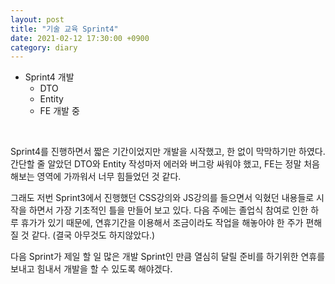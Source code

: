 ```yaml
---
layout: post
title: "기술 교육 Sprint4"
date: 2021-02-12 17:30:00 +0900
category: diary
---
```


- Sprint4 개발
  - DTO
  - Entity
  - FE 개발 중

<br/>

Sprint4를 진행하면서 짧은 기간이었지만 개발을 시작했고, 한 없이 막막하기만 하였다. 간단할 줄 알았던 DTO와 Entity 작성마저 에러와 버그랑 싸워야 했고, FE는 정말 처음해보는 영역에 가까워서 너무 힘들었던 것 같다.

그래도 저번 Sprint3에서 진행했던 CSS강의와 JS강의를 들으면서 익혔던 내용들로 시작을 하면서 가장 기초적인 틀을 만들어 보고 있다. 다음 주에는 졸업식 참여로 인한 하루 휴가가 있기 때문에, 연휴기간을 이용해서 조금이라도 작업을 해놓아야 한 주가 편해질 것 같다. (결국 아무것도 하지않았다.)

다음 Sprint가 제일 할 일 많은 개발 Sprint인 만큼 열심히 달릴 준비를 하기위한 연휴를 보내고 힘내서 개발을 할 수 있도록 해야겠다.

